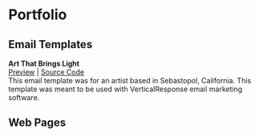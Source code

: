 # Portfolio

## Email Templates

**Art That Brings Light**  
[Preview](https://rabbitheart.neocities.org/portfolio/sg_email%20newsletter.html) | [Source Code](https://github.com/rabbitheart/Portfolio/blob/main/SG_Email%20Newsletter)  
This email template was for an artist based in Sebastopol, California. This template was meant to be used with VerticalResponse email marketing software.

## Web Pages
